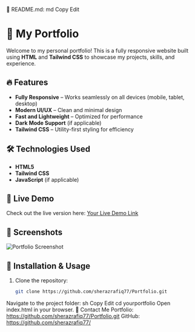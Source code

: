 📌 README.md:
md
Copy
Edit
# 🌟 My Portfolio

Welcome to my personal portfolio! This is a fully responsive website built using **HTML** and **Tailwind CSS** to showcase my projects, skills, and experience.

## 🔥 Features

- **Fully Responsive** – Works seamlessly on all devices (mobile, tablet, desktop)
- **Modern UI/UX** – Clean and minimal design
- **Fast and Lightweight** – Optimized for performance
- **Dark Mode Support** (if applicable)
- **Tailwind CSS** – Utility-first styling for efficiency

## 🛠️ Technologies Used

- **HTML5**
- **Tailwind CSS**
- **JavaScript** (if applicable)

## 🚀 Live Demo

Check out the live version here: [Your Live Demo Link](https://sherazrafiq77.github.io/Portfolio/)

## 📸 Screenshots

![Portfolio Screenshot]()

## 📂 Installation & Usage

1. Clone the repository:
   ```sh
   git clone https://github.com/sherazrafiq77/Portfolio.git
Navigate to the project folder:
sh
Copy
Edit
cd yourportfolio
Open index.html in your browser.
📌 Contact Me
Portfolio: https://github.com/sherazrafiq77/Portfolio.git
GitHub: https://github.com/sherazrafiq77/
